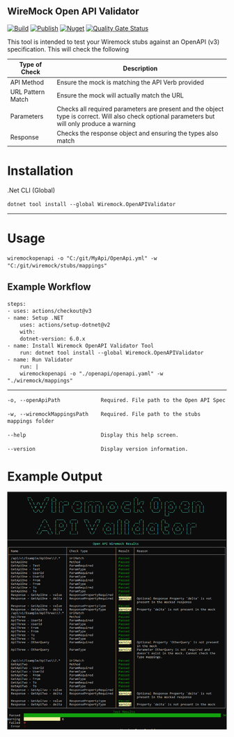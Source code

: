 ## WireMock Open API Validator

[![Build](https://github.com/tidusjar/Wiremock.OpenAPIValidator/actions/workflows/build.yml/badge.svg)](https://github.com/tidusjar/Wiremock.OpenAPIValidator/actions/workflows/build.yml)
[![Publish](https://github.com/tidusjar/Wiremock.OpenAPIValidator/actions/workflows/publish.yml/badge.svg)](https://github.com/tidusjar/Wiremock.OpenAPIValidator/actions/workflows/publish.yml)
[![Nuget](https://img.shields.io/nuget/v/Wiremock.OpenAPIValidator)](https://www.nuget.org/packages/Wiremock.OpenAPIValidator/)
[![Quality Gate Status](https://sonarcloud.io/api/project_badges/measure?project=tidusjar_Wiremock.OpenAPIValidator&metric=alert_status)](https://sonarcloud.io/summary/new_code?id=tidusjar_Wiremock.OpenAPIValidator)

This tool is intended to test your Wiremock stubs against an OpenAPI (v3) specification. This will check the following

| Type of Check | Description |
| ----------- | ----------- |
| API Method | Ensure the mock is matching the API Verb provided |
| URL Pattern Match | Ensure the mock will actually match the URL |
| Parameters | Checks all required parameters are present and the object type is correct. Will also check optional parameters but will only produce a warning |
| Response | Checks the response object and ensuring the types also match |




# Installation
.Net CLI (Global)

`dotnet tool install --global Wiremock.OpenAPIValidator`
___
# Usage

`wiremockopenapi -o "C:/git/MyApi/OpenApi.yml" -w "C:/git/wiremock/stubs/mappings"`

## Example Workflow

```
steps:
- uses: actions/checkout@v3
- name: Setup .NET
    uses: actions/setup-dotnet@v2
    with:
    dotnet-version: 6.0.x
- name: Install Wiremock OpenAPI Validator Tool
    run: dotnet tool install --global Wiremock.OpenAPIValidator
- name: Run Validator
    run: |
    wiremockopenapi -o "./openapi/openapi.yaml" -w "./wiremock/mappings"
```

___


```
-o, --openApiPath             Required. File path to the Open API Spec

-w, --wiremockMappingsPath    Required. File path to the stubs mappings folder

--help                        Display this help screen.

--version                     Display version information.
```

# Example Output
![Example Result](./assets/output.png)
